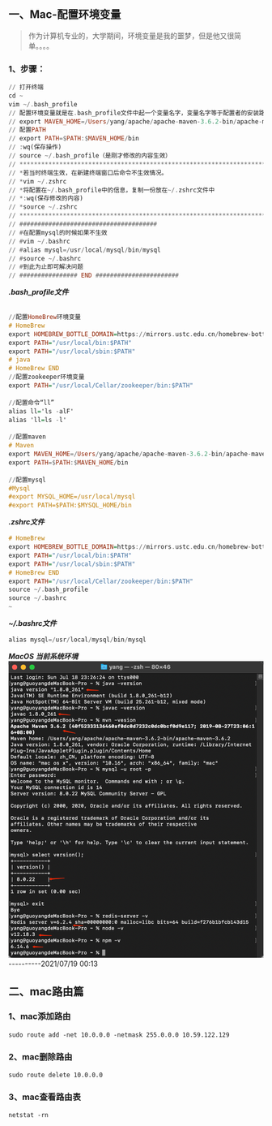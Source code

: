 ## 一、Mac-配置环境变量
> 作为计算机专业的，大学期间，环境变量是我的噩梦，但是他又很简单。。。。

### 1、步骤：
```haskell
// 打开终端
cd ~
vim ~/.bash_profile
// 配置环境变量就是在.bash_profile文件中起一个变量名字，变量名字等于配置者的安装路径（到bin的上层即可）
// export MAVEN_HOME=/Users/yang/apache/apache-maven-3.6.2-bin/apache-maven-3.6.2
// 配置PATH 
// export PATH=$PATH:$MAVEN_HOME/bin
// :wq(保存操作)
// source ~/.bash_profile（是刚才修改的内容生效）
// **************************************************************************
// *若当时终端生效，在新建终端窗口后命令不生效情况。
// *vim ~/.zshrc
// *将配置在~/.bash_profile中的信息，复制一份放在~/.zshrc文件中
// *:wq(保存修改的内容)
// *source ~/.zshrc
// ***************************************************************************
// ######################################
// #在配置mysql的时候如果不生效
// #vim ~/.bashrc
// #alias mysql=/usr/local/mysql/bin/mysql
// #source ~/.bashrc
// #到此为止即可解决问题
// ################ END #######################
```


_**.bash_profile文件**_
```haskell

//配置HomeBrew环境变量
# HomeBrew
export HOMEBREW_BOTTLE_DOMAIN=https://mirrors.ustc.edu.cn/homebrew-bottles
export PATH="/usr/local/bin:$PATH"
export PATH="/usr/local/sbin:$PATH"
# java
# HomeBrew END
//配置zookeeper环境变量
export PATH="/usr/local/Cellar/zookeeper/bin:$PATH"

//配置命令“ll”
alias ll='ls -alF'
alias 'll=ls -l'

//配置maven
# Maven
export MAVEN_HOME=/Users/yang/apache/apache-maven-3.6.2-bin/apache-maven-3.6.2
export PATH=$PATH:$MAVEN_HOME/bin

//配置mysql
#Mysql
#export MYSQL_HOME=/usr/local/mysql
#export PATH=$PATH:$MYSQL_HOME/bin
```

_**.zshrc文件**_
```haskell
# HomeBrew
export HOMEBREW_BOTTLE_DOMAIN=https://mirrors.ustc.edu.cn/homebrew-bottles
export PATH="/usr/local/bin:$PATH"
export PATH="/usr/local/sbin:$PATH"
# HomeBrew END
export PATH="/usr/local/Cellar/zookeeper/bin:$PATH"
source ~/.bash_profile
source ~/.bashrc
~    
```
_**~/.bashrc文件**_
```haskell
alias mysql=/usr/local/mysql/bin/mysql 
```
_**MacOS 当前系统环境**_
![image.png](./images/1659929687246-d8d61cdd-3467-4602-9515-401905f7e75c.png)
 ----------2021/07/19 00:13 

## 二、mac路由篇
### 1、mac添加路由
```shell
sudo route add -net 10.0.0.0 -netmask 255.0.0.0 10.59.122.129
```
### 2、mac删除路由
```shell
sudo route delete 10.0.0.0
```
### 3、mac查看路由表
```shell
netstat -rn
```
